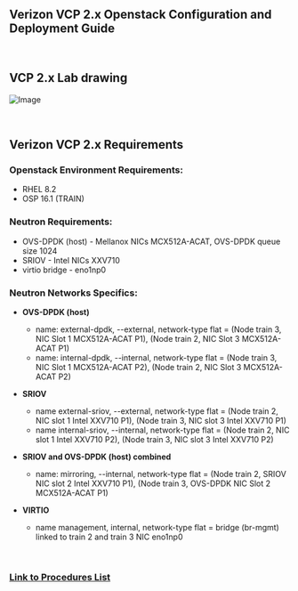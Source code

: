 ## Verizon VCP 2.x Openstack Configuration and Deployment Guide  

<br/> 

## VCP 2.x Lab drawing

![Image](https://github.com/grmarxer/Openstack/blob/master/VCP_2.x_Build_Instructions/illustrations/vcp2-x-lab-drawing.png)  

<br/> 

## Verizon VCP 2.x Requirements

### Openstack Environment Requirements:  
- RHEL 8.2   
- OSP 16.1 (TRAIN)  

### Neutron Requirements:  
- OVS-DPDK (host) - Mellanox NICs MCX512A-ACAT, OVS-DPDK queue size 1024  
- SRIOV - Intel NICs XXV710  
- virtio bridge - eno1np0  

### Neutron Networks Specifics:   

- __OVS-DPDK (host)__
    - name: external-dpdk, --external, network-type flat = (Node train 3, NIC Slot 1 MCX512A-ACAT P1), (Node train 2, NIC Slot 3 MCX512A-ACAT P1)  
    - name: internal-dpdk, --internal, network-type flat = (Node train 3, NIC Slot 1 MCX512A-ACAT P2), (Node train 2, NIC Slot 3 MCX512A-ACAT P2)    

- __SRIOV__  
    - name external-sriov, --external, network-type flat = (Node train 2, NIC slot 1 Intel XXV710 P1), (Node train 3, NIC slot 3 Intel XXV710 P1)  
    - name internal-sriov, --internal, network-type flat = (Node train 2, NIC slot 1 Intel XXV710 P2), (Node train 3, NIC slot 3 Intel XXV710 P2)  

- __SRIOV and OVS-DPDK (host) combined__  
    - name: mirroring, --internal, network-type flat = (Node train 2, SRIOV NIC slot 2 Intel XXV710 P1), (Node train 3, OVS-DPDK NIC Slot 2 MCX512A-ACAT P1)  

- __VIRTIO__  
    - name management, internal, network-type flat = bridge (br-mgmt) linked to train 2 and train 3 NIC eno1np0  

<br/> 

### [Link to Procedures List](https://github.com/grmarxer/Openstack/tree/master/VCP_2.x_Build_Instructions/procedures)


